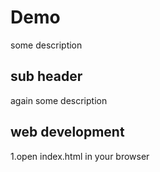 # Demo  



some description 

## sub header 
again some description 


## web development

1.open index.html in your browser
